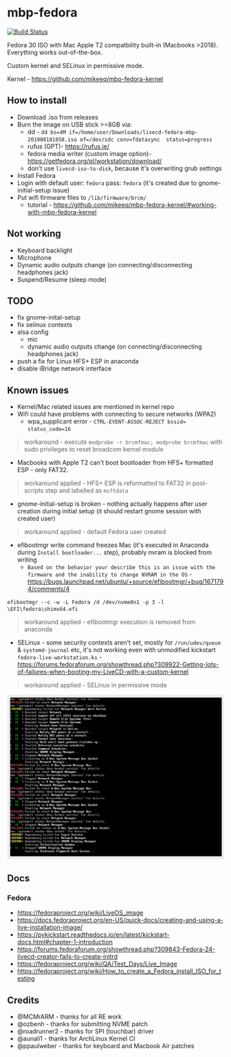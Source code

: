 # mbp-fedora

[![Build Status](https://travis-ci.com/mikeeq/mbp-fedora.svg?branch=master)](https://travis-ci.com/mikeeq/mbp-fedora)

Fedora 30 ISO with Mac Apple T2 compatbility built-in (Macbooks >2018). Everything works out-of-the-box.

Custom kernel and SELinux in permissive mode.

Kernel - <https://github.com/mikeeq/mbp-fedora-kernel>

## How to install

- Download .iso from releases
- Burn the image on USB stick >=8GB via:
  - dd - `dd bs=4M if=/home/user/Downloads/livecd-fedora-mbp-201908181858.iso of=/dev/sdc conv=fdatasync  status=progress`
  - rufus (GPT)- <https://rufus.ie/>
  - fedora media writer (custom image option)- <https://getfedora.org/pl/workstation/download/>
  - don't use `livecd-iso-to-disk`, because it's overwriting grub settings
- Install Fedora
- Login with default user: `fedora` pass: `fedora` (it's created due to gnome-initial-setup issue)
- Put wifi firmware files to `/lib/firmware/brcm/`
  - tutorial - <https://github.com/mikeeq/mbp-fedora-kernel/#working-with-mbp-fedora-kernel>

## Not working

- Keyboard backlight
- Microphone
- Dynamic audio outputs change (on connecting/disconnecting headphones jack)
- Suspend/Resume (sleep mode)

## TODO

- fix gnome-inital-setup
- fix selinux contexts
- alsa config
  - mic
  - dynamic audio outputs change (on connecting/disconnecting headphones jack)
- push a fix for Linux HFS+ ESP in anaconda
- disable iBridge network interface

## Known issues

- Kernel/Mac related issues are mentioned in kernel repo
- Wifi could have problems with connecting to secure networks (WPA2)
  - wpa_supplicant error - `CTRL-EVENT-ASSOC-REJECT bssid= status_code=16`

> workaround - execute `modprobe -r brcmfmac; modprobe brcmfmac` with sudo privileges to reset broadcom kernel module

- Macbooks with Apple T2 can't boot bootloader from HFS+ formatted ESP - only FAT32.

> workaround applied - HFS+ ESP is reformatted to FAT32 in post-scripts step and labelled as `msftdata`

- gnome-initial-setup is broken - nothing actually happens after user creation during initial setup (it should restart gnome session with created user)

> workaround applied - default Fedora user created

- efibootmgr write command freezes Mac (it's executed in Anaconda during `Install bootloader...` step), probably nvram is blocked from writing
  - `Based on the behavior your describe this is an issue with the firmware and the inability to change NVRAM in the OS` - <https://bugs.launchpad.net/ubuntu/+source/efibootmgr/+bug/1671794/comments/4>

```
efibootmgr --c -w -L Fedora /d /dev/nvme0n1 -p 3 -l \EFI\fedora\shimx64.efi
```

> workaround applied - efibootmgr execution is removed from anaconda

- SELinux - some security contexts aren't set, mostly for `/run/udev/queue` & `systemd-journal` etc, it's not working even with unmodified kickstart `fedora-live-workstation.ks`  - <https://forums.fedoraforum.org/showthread.php?309922-Getting-lots-of-failures-when-booting-my-LiveCD-with-a-custom-kernel>

> workaround applied - SELinux in permissive mode

![selinux issue](screenshots/selinux.png)

## Docs

### Fedora

- <https://fedoraproject.org/wiki/LiveOS_image>
- <https://docs.fedoraproject.org/en-US/quick-docs/creating-and-using-a-live-installation-image/>
- <https://pykickstart.readthedocs.io/en/latest/kickstart-docs.html#chapter-1-introduction>
- <https://forums.fedoraforum.org/showthread.php?309843-Fedora-24-livecd-creator-fails-to-create-initrd>
- <https://fedoraproject.org/wiki/QA/Test_Days/Live_Image>
- <https://fedoraproject.org/wiki/How_to_create_a_Fedora_install_ISO_for_testing>

## Credits

- @MCMrARM - thanks for all RE work
- @ozbenh - thanks for submitting NVME patch
- @roadrunner2 - thanks for SPI (touchbar) driver
- @aunali1 - thanks for ArchLinux Kernel CI
- @ppaulweber - thanks for keyboard and Macbook Air patches
